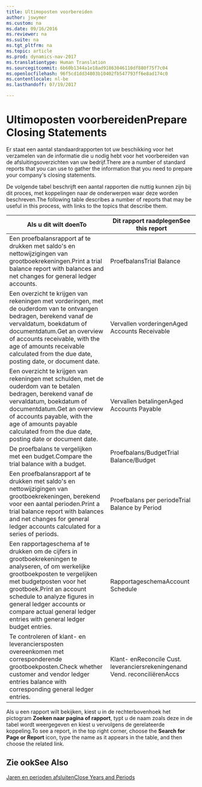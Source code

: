 ```yaml
---
title: Ultimoposten voorbereiden
author: jswymer
ms.custom: na
ms.date: 09/16/2016
ms.reviewer: na
ms.suite: na
ms.tgt_pltfrm: na
ms.topic: article
ms.prod: dynamics-nav-2017
ms.translationtype: Human Translation
ms.sourcegitcommit: 6b60b1344a1e18ad91863046110df880f75f7c04
ms.openlocfilehash: 96f5cd1dd34803b10402fb547793ff6e8ad174c0
ms.contentlocale: nl-be
ms.lasthandoff: 07/19/2017

---
```

# <a name="prepare-closing-statements"></a><span data-ttu-id="d46df-102">Ultimoposten voorbereiden</span><span class="sxs-lookup"><span data-stu-id="d46df-102">Prepare Closing Statements</span></span>
<span data-ttu-id="d46df-103">Er staat een aantal standaardrapporten tot uw beschikking voor het verzamelen van de informatie die u nodig hebt voor het voorbereiden van de afsluitingsoverzichten van uw bedrijf.</span><span class="sxs-lookup"><span data-stu-id="d46df-103">There are a number of standard reports that you can use to gather the information that you need to prepare your company's closing statements.</span></span>

<span data-ttu-id="d46df-104">De volgende tabel beschrijft een aantal rapporten die nuttig kunnen zijn bij dit proces, met koppelingen naar de onderwerpen waar deze worden beschreven.</span><span class="sxs-lookup"><span data-stu-id="d46df-104">The following table describes a number of reports that may be useful in this process, with links to the topics that describe them.</span></span>

|<span data-ttu-id="d46df-105">Als u dit wilt doen</span><span class="sxs-lookup"><span data-stu-id="d46df-105">To</span></span>     |<span data-ttu-id="d46df-106">Dit rapport raadplegen</span><span class="sxs-lookup"><span data-stu-id="d46df-106">See this report</span></span>                  |
|-------|---------------------------------|
|<span data-ttu-id="d46df-107">Een proefbalansrapport af te drukken met saldo's en nettowijzigingen van grootboekrekeningen.</span><span class="sxs-lookup"><span data-stu-id="d46df-107">Print a trial balance report with balances and net changes for general ledger accounts.</span></span>|<span data-ttu-id="d46df-108">Proefbalans</span><span class="sxs-lookup"><span data-stu-id="d46df-108">Trial Balance</span></span>|
|<span data-ttu-id="d46df-109">Een overzicht te krijgen van rekeningen met vorderingen, met de ouderdom van te ontvangen bedragen, berekend vanaf de vervaldatum, boekdatum of documentdatum.</span><span class="sxs-lookup"><span data-stu-id="d46df-109">Get an overview of accounts receivable, with the age of amounts receivable calculated from the due date, posting date, or document date.</span></span>|<span data-ttu-id="d46df-110">Vervallen vorderingen</span><span class="sxs-lookup"><span data-stu-id="d46df-110">Aged Accounts Receivable</span></span>|
|<span data-ttu-id="d46df-111">Een overzicht te krijgen van rekeningen met schulden, met de ouderdom van te betalen bedragen, berekend vanaf de vervaldatum, boekdatum of documentdatum.</span><span class="sxs-lookup"><span data-stu-id="d46df-111">Get an overview of accounts payable, with the age of amounts payable calculated from the due date, posting date or document date.</span></span>|<span data-ttu-id="d46df-112">Vervallen betalingen</span><span class="sxs-lookup"><span data-stu-id="d46df-112">Aged Accounts Payable</span></span>|
|<span data-ttu-id="d46df-113">De proefbalans te vergelijken met een budget.</span><span class="sxs-lookup"><span data-stu-id="d46df-113">Compare the trial balance with a budget.</span></span>|<span data-ttu-id="d46df-114">Proefbalans/Budget</span><span class="sxs-lookup"><span data-stu-id="d46df-114">Trial Balance/Budget</span></span>|
|<span data-ttu-id="d46df-115">Een proefbalansrapport af te drukken met saldo's en nettowijzigingen van grootboekrekeningen, berekend voor een aantal perioden.</span><span class="sxs-lookup"><span data-stu-id="d46df-115">Print a trial balance report with balances and net changes for general ledger accounts calculated for a series of periods.</span></span>|<span data-ttu-id="d46df-116">Proefbalans per periode</span><span class="sxs-lookup"><span data-stu-id="d46df-116">Trial Balance by Period</span></span>|
|<span data-ttu-id="d46df-117">Een rapportageschema af te drukken om de cijfers in grootboekrekeningen te analyseren, of om werkelijke grootboekposten te vergelijken met budgetposten voor het grootboek.</span><span class="sxs-lookup"><span data-stu-id="d46df-117">Print an account schedule to analyze figures in general ledger accounts or compare actual general ledger entries with general ledger budget entries.</span></span>|<span data-ttu-id="d46df-118">Rapportageschema</span><span class="sxs-lookup"><span data-stu-id="d46df-118">Account Schedule</span></span>|
|<span data-ttu-id="d46df-119">Te controleren of klant- en leveranciersposten overeenkomen met corresponderende grootboekposten.</span><span class="sxs-lookup"><span data-stu-id="d46df-119">Check whether customer and vendor ledger entries balance with corresponding general ledger entries.</span></span>|<span data-ttu-id="d46df-120">Klant- en</span><span class="sxs-lookup"><span data-stu-id="d46df-120">Reconcile Cust.</span></span> <span data-ttu-id="d46df-121">leveranciersrekeningen</span><span class="sxs-lookup"><span data-stu-id="d46df-121">and Vend.</span></span> <span data-ttu-id="d46df-122">reconciliëren</span><span class="sxs-lookup"><span data-stu-id="d46df-122">Accs</span></span>|

<span data-ttu-id="d46df-123">Als u een rapport wilt bekijken, kiest u in de rechterbovenhoek het pictogram **Zoeken naar pagina of rapport**, typt u de naam zoals deze in de tabel wordt weergegeven en kiest u vervolgens de gerelateerde koppeling.</span><span class="sxs-lookup"><span data-stu-id="d46df-123">To see a report, in the top right corner, choose the **Search for Page or Report** icon, type the name as it appears in the table, and then choose the related link.</span></span>

## <a name="see-also"></a><span data-ttu-id="d46df-124">Zie ook</span><span class="sxs-lookup"><span data-stu-id="d46df-124">See Also</span></span>
[<span data-ttu-id="d46df-125">Jaren en perioden afsluiten</span><span class="sxs-lookup"><span data-stu-id="d46df-125">Close Years and Periods</span></span>](year-close-years-periods.md)

